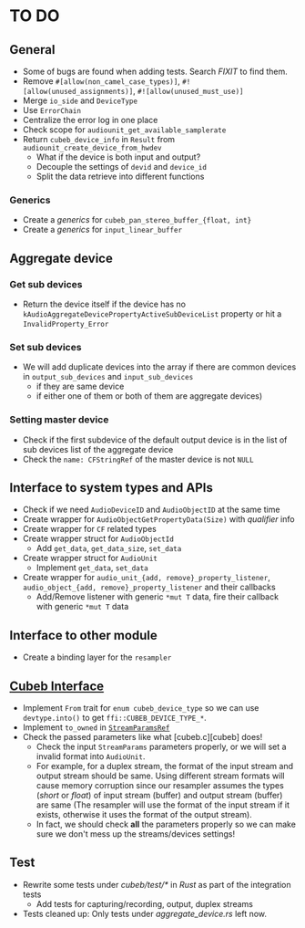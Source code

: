 # TO DO

## General
- Some of bugs are found when adding tests. Search *FIXIT* to find them.
- Remove `#[allow(non_camel_case_types)]`, `#![allow(unused_assignments)]`, `#![allow(unused_must_use)]`
- Merge `io_side` and `DeviceType`
- Use `ErrorChain`
- Centralize the error log in one place
- Check scope for `audiounit_get_available_samplerate`
- Return `cubeb_device_info` in `Result` from `audiounit_create_device_from_hwdev`
    - What if the device is both input and output?
    - Decouple the settings of `devid` and `device_id`
    - Split the data retrieve into different functions

### Generics
- Create a _generics_ for `cubeb_pan_stereo_buffer_{float, int}`
- Create a _generics_ for `input_linear_buffer`

## Aggregate device
### Get sub devices
- Return the device itself if the device has no `kAudioAggregateDevicePropertyActiveSubDeviceList` property
  or hit a `InvalidProperty_Error`
### Set sub devices
- We will add duplicate devices into the array if there are common devices in
  `output_sub_devices` and `input_sub_devices`
  - if they are same device
  - if either one of them or both of them are aggregate devices)
### Setting master device
- Check if the first subdevice of the default output device is in the list of
  sub devices list of the aggregate device
- Check the `name: CFStringRef` of the master device is not `NULL`

## Interface to system types and APIs
- Check if we need `AudioDeviceID` and `AudioObjectID` at the same time
- Create wrapper for `AudioObjectGetPropertyData(Size)` with _qualifier_ info
- Create wrapper for `CF` related types
- Create wrapper struct for `AudioObjectId`
    - Add `get_data`, `get_data_size`, `set_data`
- Create wrapper struct for `AudioUnit`
    - Implement `get_data`, `set_data`
- Create wrapper for `audio_unit_{add, remove}_property_listener`, `audio_object_{add, remove}_property_listener` and their callbacks
    - Add/Remove listener with generic `*mut T` data, fire their callback with generic `*mut T` data


## Interface to other module
- Create a binding layer for the `resampler`

## [Cubeb Interface][cubeb-rs]
- Implement `From` trait for `enum cubeb_device_type` so we can use `devtype.into()` to get `ffi::CUBEB_DEVICE_TYPE_*`.
- Implement `to_owned` in [`StreamParamsRef`][cubeb-rs-stmparamsref]
- Check the passed parameters like what [cubeb.c][cubeb] does!
    - Check the input `StreamParams` parameters properly, or we will set a invalid format into `AudioUnit`.
    - For example, for a duplex stream, the format of the input stream and output stream should be same.
      Using different stream formats will cause memory corruption
      since our resampler assumes the types (_short_ or _float_) of input stream (buffer) and output stream (buffer) are same
      (The resampler will use the format of the input stream if it exists, otherwise it uses the format of the output stream).
    - In fact, we should check **all** the parameters properly so we can make sure we don't mess up the streams/devices settings!

[cubeb-rs]: https://github.com/djg/cubeb-rs "cubeb-rs"
[cubeb-rs-stmparamsref]: https://github.com/djg/cubeb-rs/blob/78ed9459b8ac2ca50ea37bb72f8a06847eb8d379/cubeb-core/src/stream.rs#L61 "StreamParamsRef"

## Test
- Rewrite some tests under _cubeb/test/*_ in _Rust_ as part of the integration tests
    - Add tests for capturing/recording, output, duplex streams
- Tests cleaned up: Only tests under *aggregate_device.rs* left now.